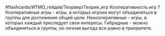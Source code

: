 #flashcards/ИТМО_гейдев/Теорвер/Теория_игр
Кооперативность игр
?
Кооперативные игры - игры, в которых игроки могут объединяться в группы для достижения общей цели.
Некооперативные - игры, в которых каждый преследует свои интересы.
Гибридные - можно объединяться в группы, но личная выгода все равно в приоритете.
